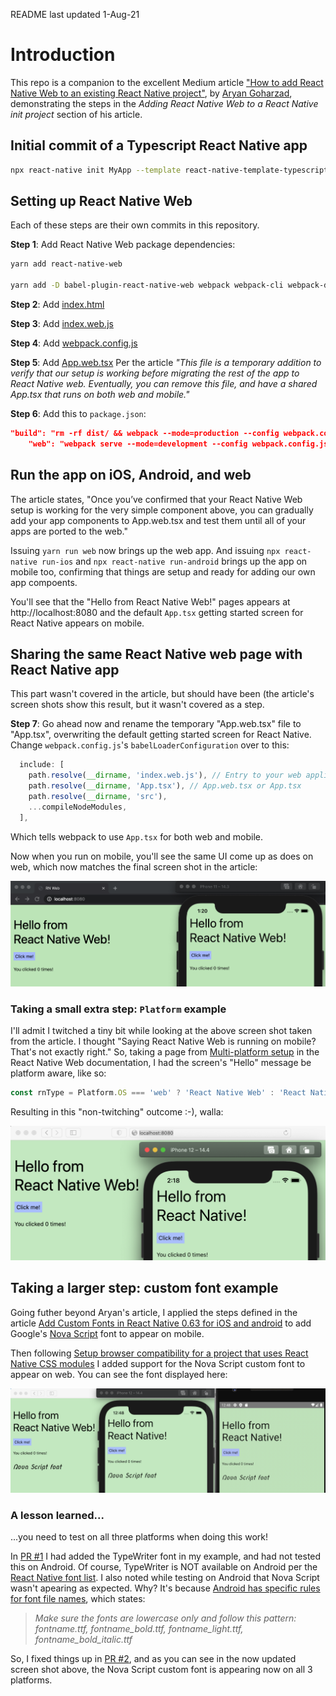 README last updated 1-Aug-21

# Introduction

This repo is a companion to the excellent Medium article ["How to add React Native Web to an existing React Native project"](https://arry.medium.com/how-to-add-react-native-web-to-an-existing-react-native-project-eb98c952c12f), by [Aryan Goharzad](https://arry.medium.com), demonstrating the steps in the _Adding React Native Web to a React Native init project_ section of his article.

## Initial commit of a Typescript React Native app

```sh
npx react-native init MyApp --template react-native-template-typescript
```

## Setting up React Native Web

Each of these steps are their own commits in this repository.

**Step 1**: Add React Native Web package dependencies:

```sh
yarn add react-native-web

yarn add -D babel-plugin-react-native-web webpack webpack-cli webpack-dev-server html-webpack-plugin react-dom babel-loader url-loader @svgr/webpack
```

**Step 2**: Add [index.html](https://gist.github.com/arrygoo/81d95ecc55313a7d0668f6711cfc7ff9#file-index-html)

**Step 3**: Add [index.web.js](https://gist.github.com/arrygoo/81d95ecc55313a7d0668f6711cfc7ff9#file-index-web-js)

**Step 4**: Add [webpack.config.js](https://gist.github.com/arrygoo/81d95ecc55313a7d0668f6711cfc7ff9#file-webpack-config-js)

**Step 5**: Add [App.web.tsx](https://gist.github.com/arrygoo/81d95ecc55313a7d0668f6711cfc7ff9#file-app-web-tsx)
Per the article *"This file is a temporary addition to verify that our setup is working before migrating the rest of the app to React Native web. Eventually, you can remove this file, and have a shared App.tsx that runs on both web and mobile."*

**Step 6**: Add this to `package.json`:

```json
"build": "rm -rf dist/ && webpack --mode=production --config webpack.config.js",
    "web": "webpack serve --mode=development --config webpack.config.js"
```

## Run the app on iOS, Android, and web

The article states, "Once you’ve confirmed that your React Native Web setup is working for the very simple component above, you can gradually add your app components to App.web.tsx and test them until all of your apps are ported to the web."

Issuing `yarn run web` now brings up the web app. And issuing `npx react-native run-ios` and `npx react-native run-android` brings up the app on mobile too, confirming that things are setup and ready for adding our own app compoents.

You'll see that the "Hello from React Native Web!" pages appears at http://localhost:8080 and the default `App.tsx` getting started screen for React Native appears on mobile.

## Sharing the same React Native web page with React Native app

This part wasn't covered in the article, but should have been (the article's screen shots show this result, but it wasn't covered as a step.

**Step 7**: Go ahead now and rename the temporary "App.web.tsx" file to "App.tsx", overwriting the default getting started screen for React Native. Change `webpack.config.js`'s `babelLoaderConfiguration` over to this:

```js
  include: [
    path.resolve(__dirname, 'index.web.js'), // Entry to your web application
    path.resolve(__dirname, 'App.tsx'), // App.web.tsx or App.tsx
    path.resolve(__dirname, 'src'),
    ...compileNodeModules,
  ],
```

Which tells webpack to use `App.tsx` for both web and mobile.

Now when you run on mobile, you'll see the same UI come up as does on web, which now matches the final screen shot in the article:

![](screenshot.png)

### Taking a small extra step: `Platform` example

I'll admit I twitched a tiny bit while looking at the above screen shot taken from the article. I thought "Saying React Native Web is running on mobile? That's not exactly right." So, taking a page from [Multi-platform setup](https://necolas.github.io/react-native-web/docs/multi-platform/) in the React Native Web documentation, I had the screen's "Hello" message be platform aware, like so:

```ts
const rnType = Platform.OS === 'web' ? 'React Native Web' : 'React Native';
```

Resulting in this "non-twitching" outcome :-), walla:

![](screenshot2.png)

## Taking a larger step: custom font example

Going futher beyond Aryan's article, I applied the steps defined in the article [Add Custom Fonts in React Native 0.63 for iOS and android](https://dev.to/aneeqakhan/add-custom-fonts-in-react-native-0-63-for-ios-and-android-3a9e) to add Google's [Nova Script](https://fonts.google.com/specimen/Nova+Script) font to appear on mobile.

Then following [Setup browser compatibility for a project that uses React Native CSS modules](https://github.com/kristerkari/react-native-css-modules/blob/master/docs/web-compatibility.md) I added support for the Nova Script custom font to appear on web. You can see the font displayed here:

![](screenshot3.png)

### A lesson learned...

...you need to test on all three platforms when doing this work!

In [PR #1](https://github.com/jkoutavas/add-rnw-to-rn-typescript-app/pull/1) I had added the TypeWriter font in my example, and had not tested this on Android. Of course, TypeWriter is NOT available on Android per the [React Native font list](https://github.com/react-native-training/react-native-fonts). I also noted while testing on Android that Nova Script wasn't apearing as expected. Why? It's because [Android has specific rules for font file names](https://medium.com/@gattermeier/custom-fonts-in-react-native-for-android-b8a331a7d2a7#.vkk8etu6d), which states:

> *Make sure the fonts are lowercase only and follow this pattern: fontname.ttf, fontname_bold.ttf, fontname_light.ttf, fontname_bold_italic.ttf*

So, I fixed things up in [PR #2](https://github.com/jkoutavas/add-rnw-to-rn-typescript-app/pull/2), and as you can see in the now updated screen shot above, the Nova Script custom font is appearing now on all 3 platforms.
